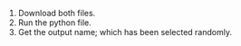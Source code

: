 1. Download both files.
2. Run the python file.
3. Get the output name; which has been selected randomly.
